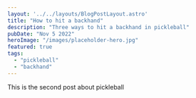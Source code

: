 ```yaml
---
layout: '../../layouts/BlogPostLayout.astro'
title: "How to hit a backhand"
description: "Three ways to hit a backhand in pickleball"
pubDate: "Nov 5 2022"
heroImage: "/images/placeholder-hero.jpg"
featured: true
tags: 
  - "pickleball"
  - "backhand"
---
```


This is the second post about pickleball